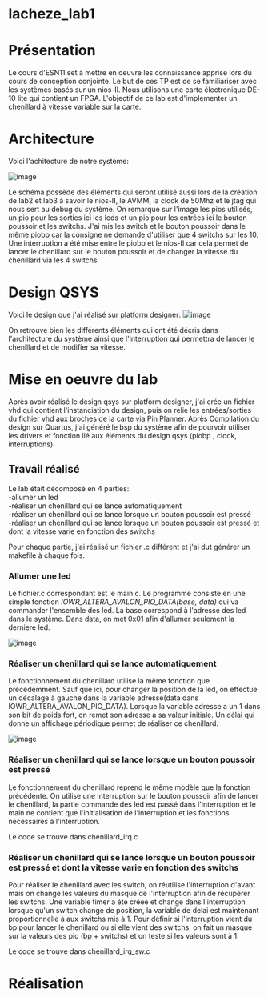# lacheze_lab1

# Présentation
Le cours d'ESN11 set à mettre en oeuvre les connaissance apprise lors du cours de conception conjointe. Le but de ces TP est de se familiariser avec les systèmes basés sur un nios-II. Nous utilisons une carte électronique DE-10 lite qui contient un FPGA.
L'objectif de ce lab est d'implementer un chenillard à vitesse variable sur la carte.


# Architecture

Voici l'achitecture de notre système:

![image](https://github.com/ESN2024/lacheze_lab1/assets/147801348/afd02c1e-e9eb-4ca1-9ec6-452f668ba6af)

Le schéma possède des éléments qui seront utilisé aussi lors de la création de lab2 et lab3 à savoir le nios-II, le AVMM, la clock de 50Mhz et le jtag qui nous sert au debug du système.
On remarque sur l'image les pios utilisés, un pio pour les sorties ici les leds et un pio pour les entrées ici le bouton poussoir et les switchs. J'ai mis les switch et le bouton poussoir dans le même piobp car la consigne ne demande d'utiliser que 4 switchs sur les 10. Une interruption a été mise entre le piobp et le nios-II car cela permet de lancer le chenillard sur le bouton poussoir et de changer la vitesse du chenillard via les 4 switchs.

# Design QSYS

Voici le design que j'ai réalisé sur platform designer:
![image](https://github.com/ESN2024/lacheze_lab1/assets/147801348/a2ecfdfd-5ef2-480a-93f4-3afbbc91b506)

On retrouve bien les différents éléments qui ont été décris dans l'architecture du système ainsi que l'interruption qui permettra de lancer le chenillard et de modifier sa vitesse.

 # Mise en oeuvre du lab

 Après avoir réalisé le design qsys sur platform designer, j'ai crée un fichier vhd qui contient l'instanciation du design, puis on relie les entrées/sorties du fichier vhd aux broches de la carte via Pin Planner.
 Après Compilation du design sur Quartus, j'ai généré le bsp du système afin de pourvoir utiliser les drivers et fonction lié aux éléments du design qsys (piobp , clock, interruptions).

 ## Travail réalisé
 Le lab était décomposé en 4 parties:  
 -allumer un led  
 -réaliser un chenillard qui se lance automatiquement  
 -réaliser un chenillard qui se lance lorsque un bouton poussoir est pressé  
 -réaliser un chenillard qui se lance lorsque un bouton poussoir est pressé et dont la vitesse varie en fonction des switchs  
 
 Pour chaque partie, j'ai réalisé un fichier .c différent et j'ai dut générer un makefile à chaque fois.

 ### Allumer une led
 Le fichier.c correspondant est le main.c. Le programme consiste en une simple fonction _IOWR_ALTERA_AVALON_PIO_DATA(base, data)_ qui va commander l'ensemble des led. La base correspond à l'adresse des led dans le système. Dans data, on met 0x01 afin d'allumer seulement la derniere led.
 
![image](https://github.com/ESN2024/lacheze_lab1/assets/147801348/0d31c0cd-d28b-4293-8141-871efb2c1e5c)

### Réaliser un chenillard qui se lance automatiquement
Le fonctionnement du chenillard utilise la même fonction que précédemment. Sauf que ici, pour changer la position de la led, on effectue un décalage à gauche dans la variable adresse(data dans IOWR_ALTERA_AVALON_PIO_DATA). Lorsque la variable adresse a un 1 dans son bit de poids fort, on remet son adresse a sa valeur initiale. Un délai qui donne un affichage périodique permet de réaliser ce chenillard.

![image](https://github.com/ESN2024/lacheze_lab1/assets/147801348/2de3ffdf-dad2-4fa4-86aa-e026e7b3112b)

### Réaliser un chenillard qui se lance lorsque un bouton poussoir est pressé
Le fonctionnement du chenillard reprend le même modèle que la fonction précédente. On utilise une interruption sur le bouton poussoir afin de lancer le chenillard, la partie commande des led est passé dans l'interruption et le main ne contient que l'initialisation de l'interruption et les fonctions necessaires à l'interruption. 

Le code se trouve dans chenillard_irq.c

### Réaliser un chenillard qui se lance lorsque un bouton poussoir est pressé et dont la vitesse varie en fonction des switchs

Pour réaliser le chenillard avec les switch, on réutilise l'interruption d'avant mais on change les valeurs du masque de l'interruption afin de récupérer les switchs. Une variable timer a été créee et change dans l'interruption lorsque qu'un switch change de position, la variable de delai est maintenant proportionnelle à aux switchs mis à 1. Pour définir si l'interruption vient du bp pour lancer le chenillard ou si elle vient des switchs, on fait un masque sur la valeurs des pio (bp + switchs) et on teste si les valeurs sont à 1. 

Le code se trouve dans chenillard_irq_sw.c

# Réalisation
